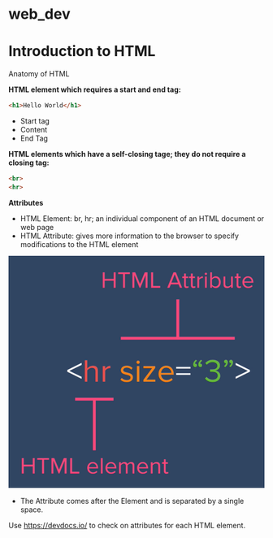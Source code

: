 # web_dev

# Introduction to HTML

Anatomy of HTML

**HTML element which requires a start and end tag:**
```HTML
<h1>Hello World</h1>
```
- Start tag
- Content
- End Tag

**HTML elements which have a self-closing tage; they do not require a closing tag:**
```HTML
<br>
<hr>
```

**Attributes**

- HTML Element: br, hr; an individual component of an HTML document or web page
- HTML Attribute: gives more information to the browser to specify modifications to the HTML element

![Screenshot](html1.png)

- The Attribute comes after the Element and is separated by a single space.

Use https://devdocs.io/ to check on attributes for each HTML element.
